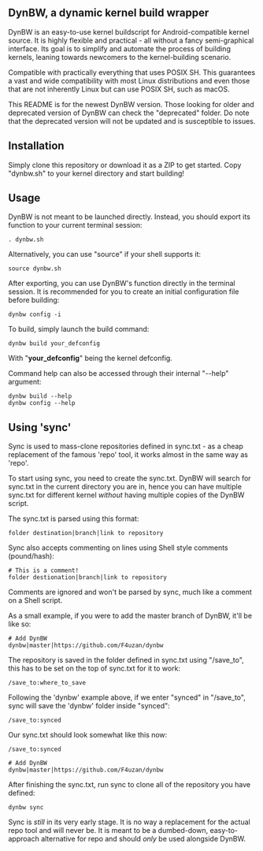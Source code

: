 DynBW, a dynamic kernel build wrapper
------
DynBW is an easy-to-use kernel buildscript for Android-compatible kernel source. It is highly flexible and practical - all without a fancy semi-graphical interface. Its goal is to simplify and automate the process of building kernels, leaning towards newcomers to the kernel-building scenario.

Compatible with practically everything that uses POSIX SH. This guarantees a vast and wide compatibility with most Linux distributions and even those that are not inherently Linux but can use POSIX SH, such as macOS.

This README is for the newest DynBW version. Those looking for older and deprecated version of DynBW can check the "deprecated" folder. Do note that the deprecated version will not be updated and is susceptible to issues.

Installation
-----
Simply clone this repository or download it as a ZIP to get started. Copy "dynbw.sh" to your kernel directory and start building!

Usage
------
DynBW is not meant to be launched directly. Instead, you should export its function to your current terminal session:

	. dynbw.sh

Alternatively, you can use "source" if your shell supports it:

	source dynbw.sh

After exporting, you can use DynBW's function directly in the terminal session. It is recommended for you to create an initial configuration file before building:

	dynbw config -i

To build, simply launch the build command:

	dynbw build your_defconfig

With "**your_defconfig**" being the kernel defconfig.

Command help can also be accessed through their internal "--help" argument:

	dynbw build --help
	dynbw config --help

Using 'sync'
------
Sync is used to mass-clone repositories defined in sync.txt - as a cheap replacement of the famous 'repo' tool, it works almost in the same way as 'repo'.

To start using sync, you need to create the sync.txt. DynBW will search for sync.txt in the current directory you are in, hence you can have multiple sync.txt for different kernel _without_ having multiple copies of the DynBW script.

The sync.txt is parsed using this format:

	folder destination|branch|link to repository

Sync also accepts commenting on lines using Shell style comments (pound/hash):

	# This is a comment!
	folder destionation|branch|link to repository

Comments are ignored and won't be parsed by sync, much like a comment on a Shell script.

As a small example, if you were to add the master branch of DynBW, it'll be like so:

	# Add DynBW
	dynbw|master|https://github.com/F4uzan/dynbw

The repository is saved in the folder defined in sync.txt using "/save_to", this has to be set on the top of sync.txt for it to work:

	/save_to:where_to_save

Following the 'dynbw' example above, if we enter "synced" in "/save_to", sync will save the 'dynbw' folder inside "synced":

	/save_to:synced

Our sync.txt should look somewhat like this now:

	/save_to:synced
	
	# Add DynBW
	dynbw|master|https://github.com/F4uzan/dynbw

After finishing the sync.txt, run sync to clone all of the repository you have defined:

	dynbw sync

Sync is _still_ in its very early stage. It is no way a replacement for the actual repo tool and will never be. It is meant to be a dumbed-down, easy-to-approach alternative for repo and should _only_ be used alongside DynBW.